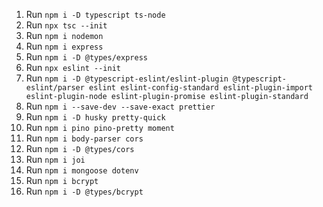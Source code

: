 1. Run ``npm i -D typescript ts-node``
2. Run ``npx tsc --init``
3. Run ``npm i nodemon``
4. Run ``npm i express``
5. Run ``npm i -D @types/express``
6. Run ``npx eslint --init``
7. Run ``npm i -D @typescript-eslint/eslint-plugin @typescript-eslint/parser eslint eslint-config-standard eslint-plugin-import eslint-plugin-node eslint-plugin-promise eslint-plugin-standard``
8. Run ``npm i --save-dev --save-exact prettier``
9. Run ``npm i -D husky pretty-quick``
10. Run ``npm i pino pino-pretty moment``
11. Run ``npm i body-parser cors``
12. Run ``npm i -D @types/cors``
12. Run ``npm i joi``
13. Run ``npm i mongoose dotenv``
14. Run ``npm i bcrypt``
15. Run ``npm i -D @types/bcrypt``